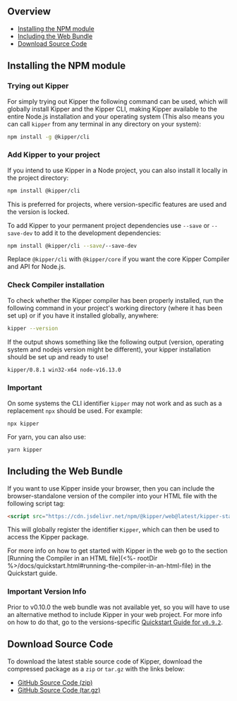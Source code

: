 <!--
This is the raw Markdown code, which will be represented as Markdown on the website.
As this is not in the docs, it does not have the same build process, but will still use Markdown for ease of use.
-->

## Overview

- [Installing the NPM module](#installing-the-npm-module)
- [Including the Web Bundle](#including-the-web-bundle)
- [Download Source Code](#download-source-code)

## Installing the NPM module

### Trying out Kipper

For simply trying out Kipper the following command can be used, which will globally install Kipper and the Kipper CLI,
making Kipper available to the entire Node.js installation and your operating system (This also means you can call
`kipper` from any terminal in any directory on your system):

```bash
npm install -g @kipper/cli
```

### Add Kipper to your project

If you intend to use Kipper in a Node project, you can also install it locally in the project directory:

```bash
npm install @kipper/cli
```

This is preferred for projects, where version-specific features are used and the version is locked.

To add Kipper to your permanent project dependencies use `--save` or `--save-dev` to add it to the development
dependencies:

```bash
npm install @kipper/cli --save/--save-dev
```

Replace `@kipper/cli` with `@kipper/core` if you want the core Kipper Compiler and API for Node.js.

### Check Compiler installation

To check whether the Kipper compiler has been properly installed, run the following command in your project's working
directory (where it has been set up) or if you have it installed globally, anywhere:

```bash
kipper --version
```

If the output shows something like the following output (version, operating system and nodejs version might be different),
your kipper installation should be set up and ready to use!

```bash
kipper/0.8.1 win32-x64 node-v16.13.0
```

<div class="red-highlight-text">
  <h3>Important</h3>
  <p>
  On some systems the CLI identifier <code>kipper</code> may not work and as such as a replacement <code>npx</code>
  should be used. For example:
  </p>
  <pre><code class="language-bash">npx kipper</code></pre>
  <p>For yarn, you can also use:</p>
  <pre><code class="language-bash">yarn kipper</code></pre>
</div>

## Including the Web Bundle

If you want to use Kipper inside your browser, then you can include the browser-standalone version of the compiler into
your HTML file with the following script tag:

```html
<script src="https://cdn.jsdelivr.net/npm/@kipper/web@latest/kipper-standalone.min.js"></script>
```

This will globally register the identifier `Kipper`, which can then be used to access the Kipper package.

For more info on how to get started with Kipper in the web go to the section
[Running the Compiler in an HTML file](<%- rootDir %>/docs/quickstart.html#running-the-compiler-in-an-html-file) in the
Quickstart guide.

<div class="red-highlight-text">
  <h3>Important Version Info</h3>
  <p>
  Prior to v0.10.0 the web bundle was not available yet, so you will have to use an alternative method to include Kipper
	in your web project. For more info on how to do that, go to the versions-specific
	<a href="<%- rootDir %>/docs/0.9.2/quickstart.html">Quickstart Guide for <code>v0.9.2</code></a>.
  </p>
</div>

## Download Source Code

To download the latest stable source code of Kipper, download the compressed package as a `zip` or `tar.gz` with the links below:

- [GitHub Source Code (zip)](https://github.com/Kipper-Lang/Kipper/zipball/main/)
- [GitHub Source Code (tar.gz)](https://github.com/Kipper-Lang/Kipper/tarball/main/)
